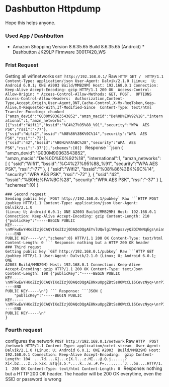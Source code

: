 # Dashbutton Httpdump
 Hope this helps anyone.
### Used App / Dashbutton
* Amazon Shopping Version 8.6.35.65 Build 8.6.35.65 (Android) * 
Dashbutton JK29LP Firmware 30017420_WS
### Frist Request
Getting all wifinetworks `GET http://192.168.0.1/` Raw ```HTTP GET / 
HTTP/1.1 Content-Type: application/json User-Agent: Dalvik/2.1.0 (Linux; 
U; Android 6.0.1; ONE A2003 Build/MMB29M) Host: 192.168.0.1 Connection: 
Keep-Alive Accept-Encoding: gzip HTTP/1.1 200 OK 
Access-Control-Allow-Origin: * Access-Control-Allow-Methods: GET, POST, 
OPTIONS Access-Control-Allow-Headers: 
Authorization,Content-Type,Accept,Origin,User-Agent,DNT,Cache-Control,X-Mx-ReqToken,Keep-Alive,X-Requested-With,If-Modified-Since 
Content-Type: text/html Transfer-Encoding: chunked 
{"amzn_devid":"G030M90363543852","amzn_macid":"De%0D%E0%92%18","international":1,"amzn_networks":[{"ssid":"Wifi1","bssid":"%C4%27%95%88_%91","security":"WPA 
AES 
PSK","rssi":"-77"},{"ssid":"Wifi2","bssid":"%08%86%3BK%9C%14","security":"WPA 
AES 
PSK","rssi":"-72"},{"ssid":"42","bssid":"%B0Hz%FA%BC%28","security":"WPA 
AES PSK","rssi":"-37"}],"schemes":[0]} ``` Response ```json {
	"amzn_devid":"G030M90363543852",
	"amzn_macid":"De%0D%E0%92%18",
	"international":1,
	"amzn_networks":
	[
		{
			"ssid":"Wifi1",
			"bssid":"%C4%27%95%88_%91",
			"security":"WPA AES PSK",
			"rssi":"-77"
		},
		{
			"ssid":"Wifi2",
			"bssid":"%08%86%3BK%9C%14",
			"security":"WPA AES PSK",
			"rssi":"-72"
		},
		{
			"ssid":"42",
			"bssid":"%B0Hz%FA%BC%28",
			"security":"WPA AES PSK",
			"rssi":"-37"
		}
	],
	"schemes":[0]
}
```
### Second request
Sending public key `POST http://192.168.0.1/pubkey` Raw ```HTTP POST 
/pubkey HTTP/1.1 Content-Type: application/json User-Agent: Dalvik/2.1.0 
(Linux; U; Android 6.0.1; ONE A2003 Build/MMB29M) Host: 192.168.0.1 
Connection: Keep-Alive Accept-Encoding: gzip Content-Length: 210 
{"publicKey":"-----BEGIN PUBLIC 
KEY-----\nMFkwEwYHKoZIzj0CAQYIKoZIzj0DAQcDQgAEYvlUQwlgiYWepszvyQZQIVNNqEgs\niam69IOASQikAQOMTlPrCjmbyD7pKb5BzOi0aCsxI6iE2UYmqmB\/wsGvcA==\n-----END 
PUBLIC KEY-----\n","scheme":0} HTTP/1.1 200 OK Content-Type: text/html 
Content-Length: 0 ``` Response: nothing but a HTTP 200 OK header
### Third requst
Getting public key `GET http://192.168.0.1/pubkey` Raw ```HTTP GET 
/pubkey HTTP/1.1 User-Agent: Dalvik/2.1.0 (Linux; U; Android 6.0.1; ONE 
A2003 Build/MMB29M) Host: 192.168.0.1 Connection: Keep-Alive 
Accept-Encoding: gzip HTTP/1.1 200 OK Content-Type: text/Json 
Content-Length: 198 {"publicKey":"-----BEGIN PUBLIC 
KEY-----\nMFkwEwYHKoZIzj0CAQYIKoZIzj0DAQcDQgAE8NxuOpgZBtSsUOWcCL16CevzNyq+\nrP1Co7gs4fLCOfhD8rqE3XXhhuNhCAsyfwL6v0nOnbCOi2ZQLB9EBuglTg==\n-----END 
PUBLIC KEY-----\n"} ``` Response: ```JSON {
	"publicKey":"-----BEGIN PUBLIC 
KEY-----\nMFkwEwYHKoZIzj0CAQYIKoZIzj0DAQcDQgAE8NxuOpgZBtSsUOWcCL16CevzNyq+\nrP1Co7gs4fLCOfhD8rqE3XXhhuNhCAsyfwL6v0nOnbCOi2ZQLB9EBuglTg==\n-----END 
PUBLIC KEY-----\n"
}
```
### Fourth request
configures the network `POST http://192.168.0.1/network` Raw ```HTTP 
POST /network HTTP/1.1 Content-Type: application/octet-stream 
User-Agent: Dalvik/2.1.0 (Linux; U; Android 6.0.1; ONE A2003 
Build/MMB29M) Host: 192.168.0.1 Connection: Keep-Alive Accept-Encoding: 
gzip Content-Length: 104 
...7d....G]...c[X.l...z.MI...@.Q.j......?Xi<.b2....z..5.>Zx..ETq{s.5.*....k...w..#.P=........`J...bu....HTTP/1.1 
200 OK Content-Type: text/html Content-Length: 0 ``` Response: nothing 
but a HTTP 200 OK header. The header will be 200 OK everytime, even the 
SSID or password is wrong
